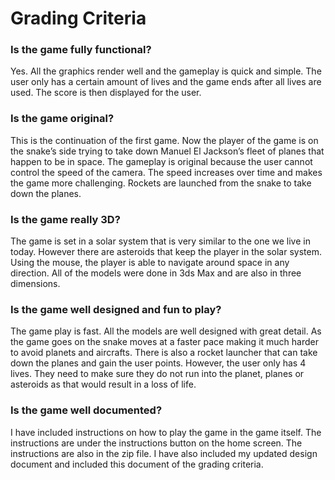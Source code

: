 # Grading Criteria

### Is the game fully functional?
Yes. All the graphics render well and the gameplay is quick and simple. The user only has a
certain amount of lives and the game ends after all lives are used. The score is then displayed for
the user.

### Is the game original?
This is the continuation of the first game. Now the player of the game is on the snake’s side
trying to take down Manuel El Jackson’s fleet of planes that happen to be in space. The
gameplay is original because the user cannot control the speed of the camera. The speed
increases over time and makes the game more challenging. Rockets are launched from the snake
to take down the planes.

### Is the game really 3D?
The game is set in a solar system that is very similar to the one we live in today. However there
are asteroids that keep the player in the solar system. Using the mouse, the player is able to
navigate around space in any direction. All of the models were done in 3ds Max and are also in
three dimensions.

### Is the game well designed and fun to play?
The game play is fast. All the models are well designed with great detail. As the game goes on
the snake moves at a faster pace making it much harder to avoid planets and aircrafts. There is
also a rocket launcher that can take down the planes and gain the user points. However, the user
only has 4 lives. They need to make sure they do not run into the planet, planes or asteroids as
that would result in a loss of life.

### Is the game well documented?
I have included instructions on how to play the game in the game itself. The instructions are
under the instructions button on the home screen. The instructions are also in the zip file. I have
also included my updated design document and included this document of the grading criteria.
